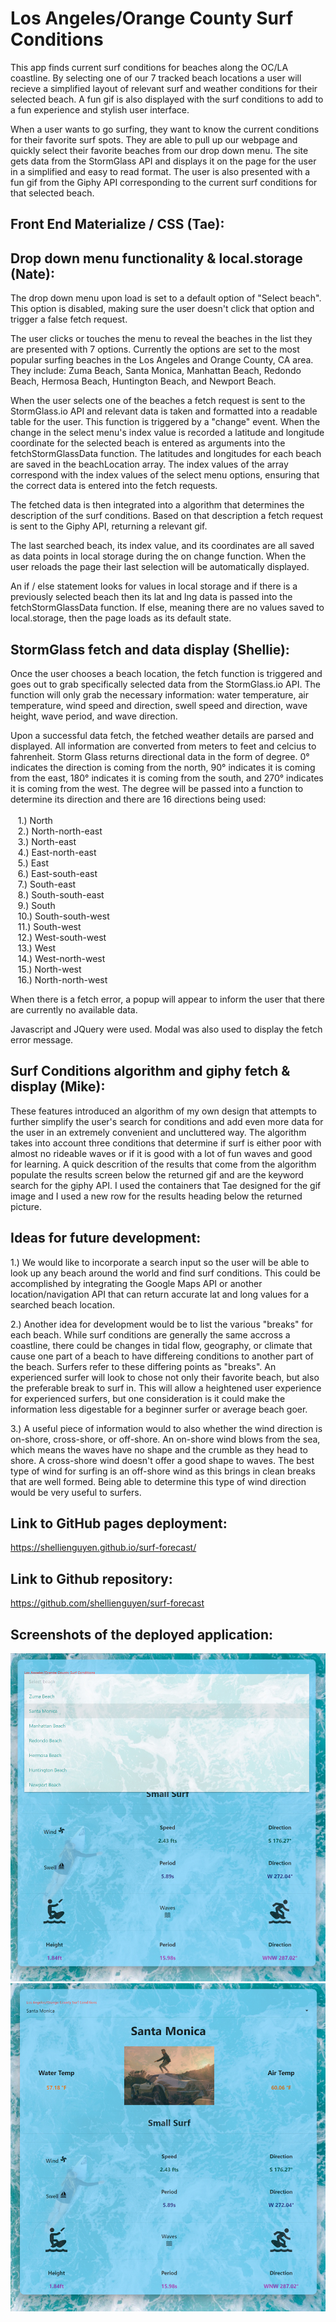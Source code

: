 # Los Angeles/Orange County Surf Conditions

This app finds current surf conditions for beaches along the OC/LA coastline.  By selecting one of our 7 tracked beach locations a user will recieve a simplified layout of relevant surf and weather conditions for their selected beach.  A fun gif is also displayed with the surf conditions to add to a fun experience and stylish user interface.  

When a user wants to go surfing, they want to know the current conditions for their favorite surf spots.  They are able to pull up our webpage and quickly select their favorite beaches from our drop down menu.  The site gets data from the StormGlass API and displays it on the page for the user in a simplified and easy to read format.  The user is also presented with a fun gif from the Giphy API corresponding to the current surf conditions for that selected beach.  


## Front End Materialize / CSS (Tae):


## Drop down menu functionality & local.storage (Nate):
The drop down menu upon load is set to a default option of "Select beach".  This option is disabled, making sure the user doesn't click that option and trigger a false fetch request.  

The user clicks or touches the menu to reveal the beaches in the list they are presented with 7 options.  Currently the options are set to the most popular surfing beaches in the Los Angeles and Orange County, CA area. They include: Zuma Beach, Santa Monica, Manhattan Beach, Redondo Beach, Hermosa Beach, Huntington Beach, and Newport Beach. 

When the user selects one of the beaches a fetch request is sent to the StormGlass.io API and relevant data is taken and formatted into a readable table for the user.  This function is triggered by a "change" event.  When the change in the select menu's index value is recorded a latitude and longitude coordinate for the selected beach is entered as arguments into the fetchStormGlassData function.  The latitudes and longitudes for each beach are saved in the beachLocation array. The index values of the array correspond with the index values of the select menu options, ensuring that the correct data is entered into the fetch requests.  

The fetched data is then integrated into a algorithm that determines the description of the surf conditions.  Based on that description a fetch request is sent to the Giphy API, returning a relevant gif.

The last searched beach, its index value, and its coordinates are all saved as data points in local storage during the on change function.  When the user reloads the page their last selection will be automatically displayed.  

An if / else statement looks for values in local storage and if there is a previously selected beach then its lat and lng data is passed into the fetchStormGlassData function.  If else, meaning there are no values saved to local.storage, then the page loads as its default state.

## StormGlass fetch and data display (Shellie):
Once the user chooses a beach location, the fetch function is triggered and goes out to grab specifically selected data from the StormGlass.io API.  The function will only grab the necessary information: water temperature, air temperature, wind speed and direction, swell speed and direction, wave height, wave period, and wave direction.

Upon a successful data fetch, the fetched weather details are parsed and displayed.  All information are converted from meters to feet and celcius to fahrenheit.  Storm Glass returns directional data in the form of degree.  0° indicates the direction is coming from the north, 90° indicates it is coming from the east, 180° indicates it is coming from the south, and 270° indicates it is coming from the west.  The degree will be passed into a function to determine its direction and there are 16 directions being used:<br><br>
  &nbsp;&nbsp;&nbsp;1.) North<br>
  &nbsp;&nbsp;&nbsp;2.) North-north-east<br>
  &nbsp;&nbsp;&nbsp;3.) North-east<br>
  &nbsp;&nbsp;&nbsp;4.) East-north-east<br>
  &nbsp;&nbsp;&nbsp;5.) East<br>
  &nbsp;&nbsp;&nbsp;6.) East-south-east<br>
  &nbsp;&nbsp;&nbsp;7.) South-east<br>
  &nbsp;&nbsp;&nbsp;8.) South-south-east<br>
  &nbsp;&nbsp;&nbsp;9.) South<br>
  &nbsp;&nbsp;&nbsp;10.) South-south-west<br>
  &nbsp;&nbsp;&nbsp;11.) South-west<br>
  &nbsp;&nbsp;&nbsp;12.) West-south-west<br>
  &nbsp;&nbsp;&nbsp;13.) West<br>
  &nbsp;&nbsp;&nbsp;14.) West-north-west<br>
  &nbsp;&nbsp;&nbsp;15.) North-west<br>
  &nbsp;&nbsp;&nbsp;16.) North-north-west<br>
  
When there is a fetch error, a popup will appear to inform the user that there are currently no available data.

Javascript and JQuery were used. Modal was also used to display the fetch error message.


## Surf Conditions algorithm and giphy fetch & display (Mike):
These features introduced an algorithm of my own design that attempts to further simplify the user's search for conditions and add even more data for the user in an extremely convenient and uncluttered way.  The algorithm takes into account three conditions that determine if surf is either poor with almost no rideable waves or if it is good with a lot of fun waves and good for learning.  A quick descrition of the results that come from the algorithm populate the results screen below the returned gif and are the keyword search for the giphy API.  I used the containers that Tae designed for the gif image and I used a new row for the results heading below the returned picture.  

## Ideas for future development:

1.) We would like to incorporate a search input so the user will be able to look up any beach around the world and find surf conditions.  This could be accomplished by integrating the Google Maps API or another location/navigation API that can return accurate lat and long values for a searched beach location.  

2.) Another idea for development would be to list the various "breaks" for each beach.  While surf conditions are generally the same accross a coastline, there could be changes in tidal flow, geography, or climate that cause one part of a beach to have differeing conditions to another part of the beach.  Surfers refer to these differing points as "breaks".  An experienced surfer will look to chose not only their favorite beach, but also the preferable break to surf in.  This will allow a heightened user experience for experienced surfers, but one consideration is it could make the information less digestable for a beginner surfer or average beach goer.

3.) A useful piece of information would to also whether the wind direction is on-shore, cross-shore, or off-shore.  An on-shore wind blows from the sea, which means the waves have no shape and the crumble as they head to shore. A cross-shore wind doesn't offer a good shape to waves. The best type of wind for surfing is an off-shore wind as this brings in clean breaks that are well formed. Being able to determine this type of wind direction would be very useful to surfers.


## Link to GitHub pages deployment:
https://shellienguyen.github.io/surf-forecast/

## Link to Github repository:
https://github.com/shellienguyen/surf-forecast


## Screenshots of the deployed application:

![Mockup](https://github.com/shellienguyen/surf-forecast/blob/main/assets/images/surf-forecast1.jpg)
![Mockup](https://github.com/shellienguyen/surf-forecast/blob/main/assets/images/surf-forecast2.jpg)
